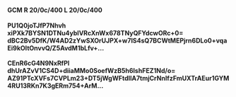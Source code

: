 #### GCM R 20/0c/400 L 20/0c/400
**PU1Q0joTJfP7Nhvh**<br/>**xiPXk7BYSN1DTNu4yblVRcXnWx678TNyQFYdcwORc+0=**<br/>**dBC2Bv5DfK/W4AD2zYwSXOrUJPX+w7IS4sQ7BCWtMEPjrn6DLo0+vqaEi9kOItOnvvQ/Z5AvdM1bLfv+...**<br/><br/>
**CEnR6cG4N9NxRfPl**<br/>**dhUrAZvV1CS4D+diiaMMo0SoefWzB5h6lshFEZ1Nd/o=**<br/>**AZ91PTcXVFs7CVPLm23+DT5jWgWFtdIlA7tmjCrNnIfzFmUXTrAEur1GYM4RU13RKn7K3gERm754+ArM...**